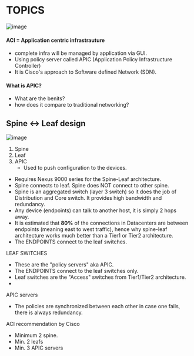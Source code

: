# TOPICS
![image](https://github.com/user-attachments/assets/2ac8ff2a-a260-499e-a6e4-ec5af1335a55)



#### ACI = Application centric infrastrauture
- complete infra will be managed by application via GUI.
- Using policy server called APIC (Application Policy Infrastructure Controller)
- It is Cisco's approach to Software defined Network (SDN).


#### What is APIC?
- What are the benits?
- how does it compare to traditional networking?

## Spine <-> Leaf design
![image](https://github.com/user-attachments/assets/17dd463f-45f8-4eb0-88b8-4de23eb6b70a)
1. Spine
2. Leaf
3. APIC
   - Used to push configuration to the devices.
- Requires Nexus 9000 series for the Spine-Leaf architecture.
- Spine connects to leaf. Spine does NOT connect to other spine.
- Spine is an aggregated switch (layer 3 switch) so it does the job of Distribution and Core switch. It provides high bandwidth and redundancy.
- Any device (endpoints) can talk to another host, it is simply 2 hops away.
- It is estimated that **80%** of the connections in Datacenters are between endpoints (meaning east to west traffic), hence why spine-leaf architecture works much better than a Tier1 or Tier2 architecture.
- The ENDPOINTS connect to the leaf switches.

LEAF SWITCHES
- These are the "policy servers" aka APIC.
- The ENDPOINTS connect to the leaf switches only.
- Leaf switches are the "Access" switches from Tier1/Tier2 architecture.
- 

APIC servers
- The policies are synchronized between each other in case one fails, there is always redundancy.

ACI recommendation by Cisco
- Minimum 2 spine.
- Min. 2 leafs
- Min. 3 APIC servers
